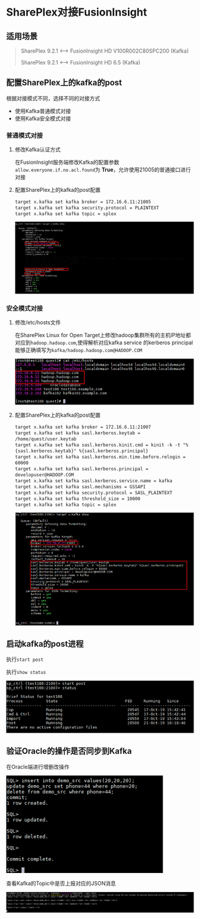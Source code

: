 # SharePlex对接FusionInsight

## 适用场景

> SharePlex 9.2.1 <--> FusionInsight HD V100R002C80SPC200 (Kafka)
>
> SharePlex 9.2.1 <--> FusionInsight HD 6.5 (Kafka)

## 配置SharePlex上的kafka的post

根据对接模式不同，选择不同的对接方式

- 使用Kafka普通模式对接
- 使用Kafka安全模式对接

### 普通模式对接

1. 修改Kafka认证方式

   在FusionInsight服务端修改Kafka的配置参数`allow.everyone.if.no.acl.found`为 **True**，允许使用21005的普通接口进行对接

2. 配置SharePlex上的kafka的post配置

    ```
    target x.kafka set kafka broker = 172.16.6.11:21005
    target x.kafka set kafka security.protocol = PLAINTEXT
    target x.kafka set kafka topic = splex
    ```

    ![](assets/SharePlex/c534c.png)

### 安全模式对接

1. 修改/etc/hosts文件

   在SharePlex Linux for Open Target上修改hadoop集群所有的主机IP地址都对应到`hadoop.hadoop.com`,使得解析对应kafka service 的kerberos principal能够正确填写为`kafka/hadoop.hadoop.com@HADOOP.COM`

   ![](assets/SharePlex/d7f97.png)

2. 配置SharePlex上的kafka的post配置

    ```
    target x.kafka set kafka broker = 172.16.6.11:21007
    target x.kafka set kafka sasl.kerberos.keytab = /home/quest/user.keytab
    target x.kafka set kafka sasl.kerberos.kinit.cmd = kinit -k -t "%{sasl.kerberos.keytab}" %{sasl.kerberos.principal}
    target x.kafka set kafka sasl.kerberos.min.time.before.relogin = 60000
    target x.kafka set kafka sasl.kerberos.principal = developuser@HADOOP.COM
    target x.kafka set kafka sasl.kerberos.service.name = kafka
    target x.kafka set kafka sasl.mechanisms = GSSAPI
    target x.kafka set kafka security.protocol = SASL_PLAINTEXT
    target x.kafka set kafka threshold_size = 10000
    target x.kafka set kafka topic = splex
    ```

    ![](assets/SharePlex/ea567.png)

## 启动kafka的post进程

执行`start post`

执行`show status`

![](assets/SharePlex/bd4a5.png)

## 验证Oracle的操作是否同步到Kafka

在Oracle端进行增删改操作

![](assets/SharePlex/c0311.png)

查看Kafka的Topic中是否上报对应的JSON消息

![](assets/SharePlex/9a5cd.png)
